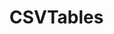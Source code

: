 # CSVTables

<include repo_url="https://github.com/foliant-docs/foliantcontrib.csvtables.git" path="README.md" sethead="2" nohead="true"></include>
